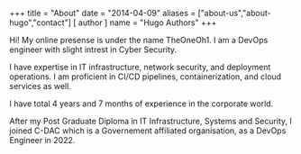+++
title = "About"
date = "2014-04-09"
aliases = ["about-us","about-hugo","contact"]
[ author ]
  name = "Hugo Authors"
+++

Hi! My online presense is under the name TheOneOh1. I am a DevOps engineer with slight intrest in Cyber Security.

I have expertise in IT infrastructure, network security, and deployment operations. I am proficient in CI/CD pipelines, containerization, and cloud services as well.

I have total 4 years and 7 months of experience in the corporate world.

After my Post Graduate Diploma in IT Infrastructure, Systems and Security, I joined C-DAC which is a Governement affiliated organisation, as a DevOps Engineer in 2022.

